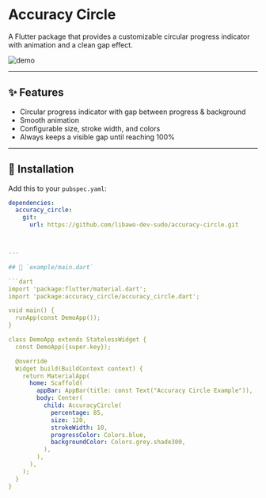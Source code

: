 # Accuracy Circle

A Flutter package that provides a customizable circular progress indicator with animation and a clean gap effect.

![demo](https://user-images.githubusercontent.com/xxx/demo.gif)

---

## ✨ Features
- Circular progress indicator with gap between progress & background
- Smooth animation
- Configurable size, stroke width, and colors
- Always keeps a visible gap until reaching 100%

---

## 🚀 Installation

Add this to your `pubspec.yaml`:

```yaml
dependencies:
  accuracy_circle:
    git:
      url: https://github.com/libawo-dev-sudo/accuracy-circle.git



---

## 📄 `example/main.dart`

```dart
import 'package:flutter/material.dart';
import 'package:accuracy_circle/accuracy_circle.dart';

void main() {
  runApp(const DemoApp());
}

class DemoApp extends StatelessWidget {
  const DemoApp({super.key});

  @override
  Widget build(BuildContext context) {
    return MaterialApp(
      home: Scaffold(
        appBar: AppBar(title: const Text("Accuracy Circle Example")),
        body: Center(
          child: AccuracyCircle(
            percentage: 85,
            size: 120,
            strokeWidth: 10,
            progressColor: Colors.blue,
            backgroundColor: Colors.grey.shade300,
          ),
        ),
      ),
    );
  }
}

